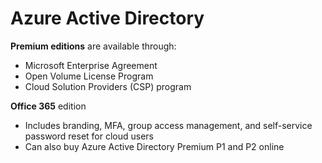 # Azure Active Directory

**Premium editions** are available through:
- Microsoft Enterprise Agreement
- Open Volume License Program
- Cloud Solution Providers (CSP) program

**Office 365** edition 
- Includes branding, MFA, group access management, and self-service password reset for cloud users
- Can also buy Azure Active Directory Premium P1 and P2 online

